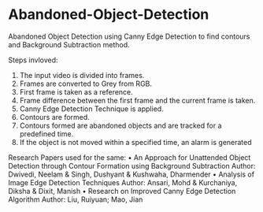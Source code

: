 # Abandoned-Object-Detection
Abandoned Object Detection using Canny Edge Detection to find contours and Background Subtraction method.


Steps invloved:
1)	The input video is divided into frames.
2)	Frames are converted to Grey from RGB.
3)	First frame is taken as a reference.
4)	Frame difference between the first frame and the current frame is taken.
5)	Canny Edge Detection Technique is applied.
6)	Contours are formed.
7)	Contours formed are abandoned objects and are tracked for a predefined time.
8)	If the object is not moved within a specified time, an alarm is generated

Research Papers used for the same:
•	An Approach for Unattended Object Detection through Contour Formation using Background Subtraction 
  Author: Dwivedi, Neelam & Singh, Dushyant & Kushwaha, Dharmender 
• Analysis of Image Edge Detection Techniques
  Author: Ansari, Mohd & Kurchaniya, Diksha & Dixit, Manish
•	Research on Improved Canny Edge Detection Algorithm
  Author: Liu, Ruiyuan; Mao, Jian

